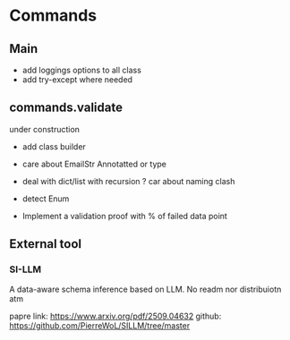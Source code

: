 # Commands

## Main

- add loggings options to all class
- add try-except where needed


## commands.validate

under construction
- add class builder
- care about EmailStr Annotatted or type
- deal with dict/list with recursion ? car about naming clash
- detect Enum


- Implement a validation proof with % of failed data point



## External tool

### SI-LLM
A data-aware schema inference based on LLM. No readm nor distribuiotn atm

papre link: https://www.arxiv.org/pdf/2509.04632
github: https://github.com/PierreWoL/SILLM/tree/master